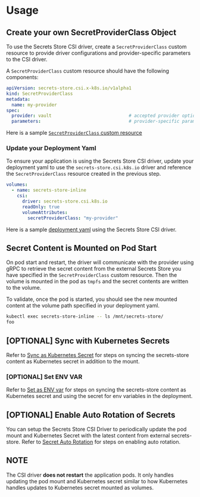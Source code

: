 # Usage

## Create your own SecretProviderClass Object

To use the Secrets Store CSI driver, create a `SecretProviderClass` custom resource to provide driver configurations and provider-specific parameters to the CSI driver.

A `SecretProviderClass` custom resource should have the following components:

```yaml
apiVersion: secrets-store.csi.x-k8s.io/v1alpha1
kind: SecretProviderClass
metadata:
  name: my-provider
spec:
  provider: vault                             # accepted provider options: azure or vault or gcp
  parameters:                                 # provider-specific parameters
```

Here is a sample [`SecretProviderClass` custom resource](https://github.com/kubernetes-sigs/secrets-store-csi-driver/blob/master/test/bats/tests/vault/vault_v1alpha1_secretproviderclass.yaml)

### Update your Deployment Yaml

To ensure your application is using the Secrets Store CSI driver, update your deployment yaml to use the `secrets-store.csi.k8s.io` driver and reference the `SecretProviderClass` resource created in the previous step.

```yaml
volumes:
  - name: secrets-store-inline
    csi:
      driver: secrets-store.csi.k8s.io
      readOnly: true
      volumeAttributes:
        secretProviderClass: "my-provider"
```

Here is a sample [deployment yaml](https://github.com/kubernetes-sigs/secrets-store-csi-driver/blob/master/test/bats/tests/vault/pod-vault-inline-volume-secretproviderclass.yaml) using the Secrets Store CSI driver.

## Secret Content is Mounted on Pod Start

On pod start and restart, the driver will communicate with the provider using gRPC to retrieve the secret content from the external Secrets Store you have specified in the `SecretProviderClass` custom resource. Then the volume is mounted in the pod as `tmpfs` and the secret contents are written to the volume.

To validate, once the pod is started, you should see the new mounted content at the volume path specified in your deployment yaml.

```bash
kubectl exec secrets-store-inline -- ls /mnt/secrets-store/
foo
```

## [OPTIONAL] Sync with Kubernetes Secrets

Refer to [Sync as Kubernetes Secret](../topics/sync-as-kubernetes-secret.md) for steps on syncing the secrets-store content as Kubernetes secret in addition to the mount.

### [OPTIONAL] Set ENV VAR

Refer to [Set as ENV var](../topics/set-as-env-var.md) for steps on syncing the secrets-store content as Kubernetes secret and using the secret for env variables in the deployment.

## [OPTIONAL] Enable Auto Rotation of Secrets

You can setup the Secrets Store CSI Driver to periodically update the pod mount and Kubernetes Secret with the latest content from external secrets-store. Refer to [Secret Auto Rotation](../topics/secret-auto-rotation.md) for steps on enabling auto rotation.

<aside class="note warning">
<h1>NOTE</h1>

The CSI driver **does not restart** the application pods. It only handles updating the pod mount and Kubernetes secret similar to how Kubernetes handles updates to Kubernetes secret mounted as volumes.

</aside>

